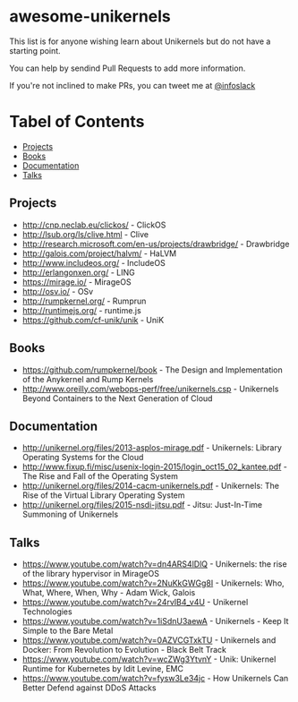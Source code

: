 # awesome-unikernels
This list is for anyone wishing learn about Unikernels but
do not have a starting point.

You can help by sendind Pull Requests to add more information.

If you're not inclined to make PRs, you can tweet me at [@infoslack](https://twitter.com/infoslack)

Tabel of Contents
=================

  * [Projects](#projects)
  * [Books](#books)
  * [Documentation](#documentation)
  * [Talks](#talks)

## Projects

  * http://cnp.neclab.eu/clickos/ - ClickOS
  * http://lsub.org/ls/clive.html - Clive
  * http://research.microsoft.com/en-us/projects/drawbridge/ - Drawbridge
  * http://galois.com/project/halvm/ - HaLVM
  * http://www.includeos.org/ - IncludeOS
  * http://erlangonxen.org/ - LING
  * https://mirage.io/ - MirageOS
  * http://osv.io/ - OSv
  * http://rumpkernel.org/ - Rumprun
  * http://runtimejs.org/ - runtime.js
  * https://github.com/cf-unik/unik - UniK

## Books

  * https://github.com/rumpkernel/book - The Design and Implementation of the Anykernel and Rump Kernels
  * http://www.oreilly.com/webops-perf/free/unikernels.csp - Unikernels Beyond Containers to the Next Generation of Cloud

## Documentation

  * http://unikernel.org/files/2013-asplos-mirage.pdf - Unikernels: Library Operating Systems for the Cloud
  * http://www.fixup.fi/misc/usenix-login-2015/login_oct15_02_kantee.pdf - The Rise and Fall of the Operating System
  * http://unikernel.org/files/2014-cacm-unikernels.pdf - Unikernels: The Rise of the Virtual Library Operating System
  * http://unikernel.org/files/2015-nsdi-jitsu.pdf - Jitsu: Just-In-Time Summoning of Unikernels

## Talks

  * https://www.youtube.com/watch?v=dn4ARS4lDlQ - Unikernels: the rise of the library hypervisor in MirageOS
  * https://www.youtube.com/watch?v=2NuKkGWGg8I - Unikernels: Who, What, Where, When, Why - Adam Wick, Galois
  * https://www.youtube.com/watch?v=24rvIB4_v4U - Unikernel Technologies
  * https://www.youtube.com/watch?v=1iSdnU3aewA - Unikernels - Keep It Simple to the Bare Metal
  * https://www.youtube.com/watch?v=0AZVCGTxkTU - Unikernels and Docker: From Revolution to Evolution - Black Belt Track
  * https://www.youtube.com/watch?v=wcZWg3YtvnY - Unik: Unikernel Runtime for Kubernetes by Idit Levine, EMC
  * https://www.youtube.com/watch?v=fysw3Le34jc - How Unikernels Can Better Defend against DDoS Attacks
